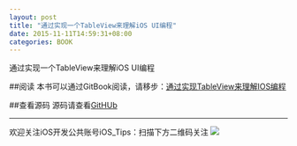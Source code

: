 ```yaml
---
layout: post
title: "通过实现一个TableView来理解iOS UI编程"
date: 2015-11-11T14:59:31+08:00
categories: BOOK
---
```


通过实现一个TableView来理解iOS UI编程

##阅读
本书可以通过GitBook阅读，请移步：[通过实现TableView来理解IOS编程](https://www.gitbook.com/book/yishuiliunian/implementate-tableview-to-understand-ios/details)

##查看源码
源码请查看[GitHUb](https://github.com/yishuiliunian/DZTableView)



-----
欢迎关注iOS开发公共账号iOS_Tips：扫描下方二维码关注
![](http://ww4.sinaimg.cn/large/7df22103jw1exx11uhhkoj20by0by3zc.jpg)
